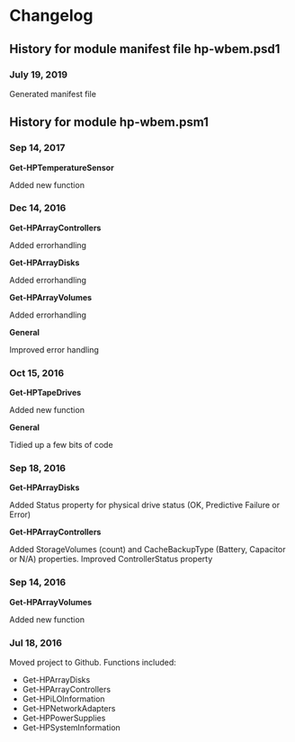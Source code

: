 # Changelog
## History for module manifest file hp-wbem.psd1

### July 19, 2019

Generated manifest file


## History for module hp-wbem.psm1

### Sep 14, 2017
  **Get-HPTemperatureSensor**
  
  Added new function

### Dec 14, 2016
  **Get-HPArrayControllers**
  
  Added errorhandling
  
  **Get-HPArrayDisks**
  
  Added errorhandling

  **Get-HPArrayVolumes**
  
  Added errorhandling

**General**

  Improved error handling

### Oct 15, 2016
  **Get-HPTapeDrives**
  
  Added new function
  
  **General**

  Tidied up a few bits of code
  
### Sep 18, 2016
  **Get-HPArrayDisks**
  
  Added Status property for physical drive status (OK, Predictive Failure or Error) 

  **Get-HPArrayControllers**
  
  Added StorageVolumes (count) and CacheBackupType (Battery, Capacitor or N/A) properties. Improved ControllerStatus property

### Sep 14, 2016
  **Get-HPArrayVolumes**
  
  Added new function

### Jul 18, 2016
Moved project to Github. Functions included:
* Get-HPArrayDisks
* Get-HPArrayControllers
* Get-HPiLOInformation
* Get-HPNetworkAdapters
* Get-HPPowerSupplies
* Get-HPSystemInformation
